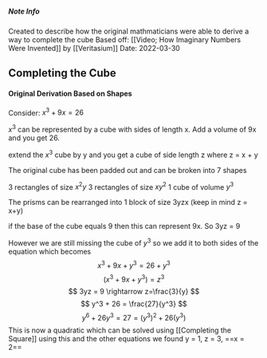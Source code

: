 ##### Note Info
Created to describe how the original mathmaticians were able to derive a way to complete the cube
Based off: [[Video; How Imaginary Numbers Were Invented]] by [[Veritasium]]
Date: 2022-03-30
## Completing the Cube
#### Original Derivation Based on Shapes
Consider: $x^3 + 9x = 26$

$x^3$ can be represented by a cube with sides of length x. 
Add a volume of 9x and you get 26.

extend the $x^3$ cube by y and you get a cube of side length z where z = x + y

The original cube has been padded out and can be broken into 7 shapes

3 rectangles of size $x^2y$ 
3 rectangles of size $xy^2$
1 cube of volume $y^3$

The prisms can be rearranged into 1 block of size 3yzx (keep in mind z = x+y)

if the base of the cube equals 9 then this can represent 9x. So 3yz = 9

However we are still missing the cube of $y^3$ so we add it to both sides of the equation which becomes
$$ x^3+9x+y^3=26+y^3 $$
$$ (x^3 + 9x + y^3) = z^3 $$
$$ 3yz = 9 \rightarrow z=\frac{3}{y}  $$
$$ y^3 + 26 = \frac{27}{y^3} $$
$$ y^6 + 26y^3 = 27 = (y^3)^2 + 26(y^3) $$
This is now a quadratic which can be solved using [[Completing the Square]]
using this and the other equations we found y = 1, z = 3, ==x = 2==

